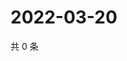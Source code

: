 # 2022-03-20

共 0 条

<!-- BEGIN WEIBO -->
<!-- 最后更新时间 Sun Mar 20 2022 15:13:54 GMT+0800 (China Standard Time) -->

<!-- END WEIBO -->
